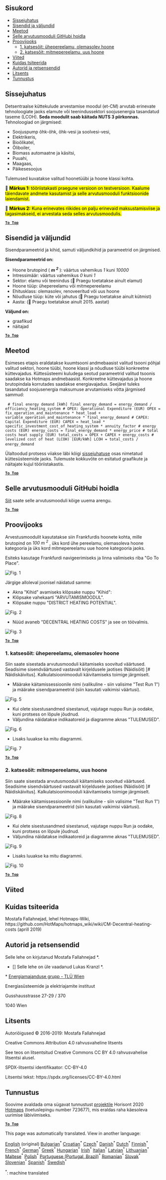 <h2> Sisukord </h2><ul><li> <a href="#introduction">Sissejuhatus</a> </li><li> <a href="#inputs-and-outputs">Sisendid ja väljundid</a> </li><li> <a href="#method">Meetod</a> </li><li> <a href="#GitHub-Repository-of-this-calculation-module">Selle arvutusmooduli GitHubi hoidla</a> </li><li> <a href="#sample-run">Proovijooks</a> <ul><li> <a href="#test-run-1-single-family-house-existing-building">1. katsesõit: ühepereelamu, olemasolev hoone</a> </li><li> <a href="#test-run-2-multi---family-house-new-building">2. katsesõit: mitmepereelamu, uus hoone</a> </li></ul></li><li> <a href="#references">Viited</a> </li><li> <a href="#how-to-cite">Kuidas tsiteerida</a> </li><li> <a href="#authors-and-reviewers">Autorid ja retsensendid</a> </li><li> <a href="#license">Litsents</a> </li><li> <a href="#acknowledgement">Tunnustus</a> </li></ul><h2> Sissejuhatus </h2><p> Detsentraalse küttekulude arvestamise moodul (et-CM) arvutab erinevate tehnoloogiate jaoks elamute või teenindussektori soojusenergia tasandatud taseme (LCOH). <strong>Seda moodulit saab käitada NUTS 3 piirkonnas.</strong> Tehnoloogiad on järgmised: </p><ul><li> Soojuspump õhk-õhk, õhk-vesi ja soolvesi-vesi, </li><li> Elektrikeris, </li><li> Bioõlikatel, </li><li> Õliboiler, </li><li> Biomass automaatne ja käsitsi, </li><li> Puuahi, </li><li> Maagaas, </li><li> Päikesesoojus </li></ul><p> Tulemused kuvatakse valitud hoonetüübi ja hoone klassi kohta. </p><p> 🔺 <mark> <strong>Märkus 1:</strong> tööriistakasti praegune versioon on testversioon. Kaalume täiendavate andmete kasutamist ja selle arvutusmooduli funktsioonide laiendamist. </mark></p><p> 🔺 <mark> <strong>Märkus 2:</strong> Kuna erinevates riikides on palju erinevaid maksustamisviise ja tagasimakseid, ei arvestata seda selles arvutusmoodulis. </mark></p><p><ins> <code><strong><a href="#table-of-contents">To Top</a></strong></code> </ins> </p><h2> Sisendid ja väljundid </h2><p> Sisendparameetrid ja kihid, samuti väljundkihid ja parameetrid on järgmised. </p><p> <strong>Sisendparameetrid on:</strong> </p><ul><li> Hoone brutopind ( <em><strong>m <sup>2</sup></strong></em> ): väärtus vahemikus <em><em>1</em></em> kuni <em><em>10000</em></em> </li><li> Intressimäär: väärtus vahemikus <em><em>0</em></em> kuni <em><em>1</em></em> </li><li> Sektor: elamu või teenindus (🔺 Praegu toetatakse ainult elamut) </li><li> Hoone tüüp: ühepereelamu või mitmepereelamu </li><li> Ehitusklass: olemasolev, renoveeritud või uus hoone </li><li> Nõudluse tüüp: küte või jahutus (🔺 Praegu toetatakse ainult kütmist) </li><li> Aasta: (🔺 Praegu toetatakse ainult 2015. aastat) </li></ul><p> <strong>Väljund on:</strong> </p><ul><li> graafikud </li><li> näitajad </li></ul><p><ins> <code><strong><a href="#table-of-contents">To Top</a></strong></code> </ins> </p><h2> Meetod </h2><p> Esimeses etapis eraldatakse kuumtsooni andmebaasist valitud tsooni põhjal valitud sektori, hoone tüübi, hoone klassi ja nõudluse tüübi konkreetne küttevajadus. Küttesüsteemi kuludega seotud parameetrid valitud tsoonis saadakse ka Hotmaps andmebaasist. Konkreetne küttevajadus ja hoone brutopindala korrutades saadakse energiavajadus. Seejärel tuleks tasandatud soojusenergia maksumuse arvutamiseks võtta järgmised sammud: </p><pre> <code># final energy demand [kWh] final_energy_demand = energy_demand / efficiency_heating_system # OPEX: Operational Expenditure (EUR) OPEX = fix_operation_and_maintenance * heat_load + variable_operation_and_maintenance * final_energy_demand # CAPEX: Capital Expenditure (EUR) CAPEX = heat_load * specific_investment_cost_of_heating_system * annuity_factor # energy costs (EUR) energy_costs = final_energy_demand * energy_price # total costs heat supply (EUR) total_costs = OPEX + CAPEX + energy_costs # levelized cost of heat (LCOH) [EUR/kWh] LCOH = total_costs / energy_demand</code> </pre><p> Ülaltoodud protsess viiakse läbi kõigi <a href="#Introduction">sissejuhatuse</a> osas nimetatud küttesüsteemide jaoks. Tulemuste kokkuvõte on esitatud graafikute ja näitajate kujul tööriistakastis. </p><p><ins> <code><strong><a href="#table-of-contents">To Top</a></strong></code> </ins> </p><h2> Selle arvutusmooduli GitHubi hoidla </h2><p> <a href="https://github.com/HotMaps/lcoh/tree/develop">Siit</a> saate selle arvutusmooduli kõige uuema arengu. </p><p><ins> <code><strong><a href="#table-of-contents">To Top</a></strong></code> </ins> </p><h2> Proovijooks </h2><p> Arvestusmoodulit kasutatakse siin Frankfurdis hoonete kohta, mille brutopind on <em>100 m <sup>2</sup></em> , üks kord ühe pereelamu, olemasoleva hoone kategooria ja üks kord mitmepereelamu uue hoone kategooria jaoks. </p><p> Esiteks kasutage Frankfurdi navigeerimiseks ja linna valimiseks riba &quot;Go To Place&quot;. </p><p><img alt="Fig. 1" src="https://github.com/HotMaps/hotmaps_wiki/blob/master/Images/cm_decentral_heating/2.png" title="Liikuge asukohta"/></p><p> Järgige alloleval joonisel näidatud samme: </p><ul><li> Akna &quot;Kihid&quot; avamiseks klõpsake nuppu &quot;Kihid&quot;: </li><li> Klõpsake vahekaarti &quot;ARVUTAMISMOODUL&quot;. </li><li> Klõpsake nuppu &quot;DISTRICT HEATING POTENTIAL&quot;. </li></ul><p><img alt="Fig. 2" src="https://github.com/HotMaps/hotmaps_wiki/blob/master/Images/cm_decentral_heating/3.png" title="Arvestusmooduli vahekaart"/></p><ul><li> Nüüd avaneb &quot;DECENTRAL HEATING COSTS&quot; ja see on töövalmis. </li></ul><p><img alt="Fig. 3" src="https://github.com/HotMaps/hotmaps_wiki/blob/master/Images/cm_decentral_heating/4.png" title="DEKTSENTRAALSED KÜTTEKULUD"/></p><p><ins> <code><strong><a href="#table-of-contents">To Top</a></strong></code> </ins> </p><h3> 1. katsesõit: ühepereelamu, olemasolev hoone </h3><p> Siin saate sisestada arvutusmooduli käitamiseks soovitud väärtused. Seadisime sisendväärtused vastavalt kirjeldusele jaotises (Näidisõit) [# Näidiskäivitus]. Kalkulatsioonimooduli käivitamiseks toimige järgmiselt. </p><ul><li> Määrake käitamissessioonile nimi (valikuline - siin valisime &quot;Test Run 1&quot;) ja määrake sisendparameetrid (siin kasutati vaikimisi väärtusi). </li></ul><p><img alt="Fig. 5" src="https://github.com/HotMaps/hotmaps_wiki/blob/master/Images/cm_decentral_heating/5.png" title="Pange käitusseansile nimi"/></p><ul><li> Kui olete sisestusandmed sisestanud, vajutage nuppu Run ja oodake, kuni protsess on lõpule jõudnud. </li><li> Väljundina näidatakse indikaatoreid ja diagramme aknas &quot;TULEMUSED&quot;. </li></ul><p><img alt="Fig. 6" src="https://github.com/HotMaps/hotmaps_wiki/blob/master/Images/cm_decentral_heating/6.png" title="Vahekaart NÄITAJAD"/></p><ul><li> Lisaks luuakse ka mitu diagrammi. </li></ul><p><img alt="Fig. 7" src="https://github.com/HotMaps/hotmaps_wiki/blob/master/Images/cm_decentral_heating/7.png" title="Vahekaart GRAAFIKA"/></p><p><ins> <code><strong><a href="#table-of-contents">To Top</a></strong></code> </ins> </p><h3> 2. katsesõit: mitmepereelamu, uus hoone </h3><p> Siin saate sisestada arvutusmooduli käitamiseks soovitud väärtused. Seadisime sisendväärtused vastavalt kirjeldusele jaotises (Näidisõit) [# Näidiskäivitus]. Kalkulatsioonimooduli käivitamiseks toimige järgmiselt. </p><ul><li> Määrake käitamissessioonile nimi (valikuline - siin valisime &quot;Test Run 1&quot;) ja määrake sisendparameetrid (siin kasutati vaikimisi väärtusi). </li></ul><p><img alt="Fig. 8" src="https://github.com/HotMaps/hotmaps_wiki/blob/master/Images/cm_decentral_heating/8.png" title="Pange käitusseansile nimi"/></p><ul><li> Kui olete sisestusandmed sisestanud, vajutage nuppu Run ja oodake, kuni protsess on lõpule jõudnud. </li><li> Väljundina näidatakse indikaatoreid ja diagramme aknas &quot;TULEMUSED&quot;. </li></ul><p><img alt="Fig. 9" src="https://github.com/HotMaps/hotmaps_wiki/blob/master/Images/cm_decentral_heating/9.png" title="Vahekaart NÄITAJAD"/></p><ul><li> Lisaks luuakse ka mitu diagrammi. </li></ul><p><img alt="Fig. 10" src="https://github.com/HotMaps/hotmaps_wiki/blob/master/Images/cm_decentral_heating/10.png" title="Vahekaart GRAAFIKA"/></p><p><ins> <code><strong><a href="#table-of-contents">To Top</a></strong></code> </ins> </p><h2> Viited </h2><h2> Kuidas tsiteerida </h2><p> Mostafa Fallahnejad, lehel Hotmaps-Wiki, https://github.com/HotMaps/hotmaps_wiki/wiki/CM-Decentral-heating-costs (aprill 2019) </p><h2> Autorid ja retsensendid </h2><p> Selle lehe on kirjutanud Mostafa Fallahnejad *. </p><ul><li> [] Selle lehe on üle vaadanud Lukas Kranzl *. </li></ul><p> * <a href="https://eeg.tuwien.ac.at/">Energiamajanduse grupp - TLÜ Wien</a> </p><p> Energiasüsteemide ja elektriajamite instituut </p><p> Gusshausstrasse 27-29 / 370 </p><p> 1040 Wien </p><h2> Litsents </h2><p> Autoriõigused © 2016-2019: Mostafa Fallahnejad </p><p> Creative Commons Attribution 4.0 rahvusvaheline litsents </p><p> See teos on litsentsitud Creative Commons CC BY 4.0 rahvusvahelise litsentsi alusel. </p><p> SPDX-litsentsi identifikaator: CC-BY-4.0 </p><p> Litsentsi tekst: https://spdx.org/licenses/CC-BY-4.0.html </p><h2> Tunnustus </h2><p> Soovime avaldada oma sügavat tunnustust <a href="https://www.hotmaps-project.eu">projektile</a> Horisont 2020 <a href="https://www.hotmaps-project.eu">Hotmaps</a> (toetuslepingu number 723677), mis eraldas raha käesoleva uurimise läbiviimiseks. </p><p><ins> <code><strong><a href="#table-of-contents">To Top</a></strong></code> </ins> </p>

This page was automatically translated. View in another language:

[English](en-CM-Decentral-heating-supply) (original) [Bulgarian](bg-CM-Decentral-heating-supply)<sup>\*</sup> [Croatian](hr-CM-Decentral-heating-supply)<sup>\*</sup> [Czech](cs-CM-Decentral-heating-supply)<sup>\*</sup> [Danish](da-CM-Decentral-heating-supply)<sup>\*</sup> [Dutch](nl-CM-Decentral-heating-supply)<sup>\*</sup>  [Finnish](fi-CM-Decentral-heating-supply)<sup>\*</sup> [French](fr-CM-Decentral-heating-supply)<sup>\*</sup> [German](de-CM-Decentral-heating-supply)<sup>\*</sup> [Greek](el-CM-Decentral-heating-supply)<sup>\*</sup> [Hungarian](hu-CM-Decentral-heating-supply)<sup>\*</sup> [Irish](ga-CM-Decentral-heating-supply)<sup>\*</sup> [Italian](it-CM-Decentral-heating-supply)<sup>\*</sup> [Latvian](lv-CM-Decentral-heating-supply)<sup>\*</sup> [Lithuanian](lt-CM-Decentral-heating-supply)<sup>\*</sup> [Maltese](mt-CM-Decentral-heating-supply)<sup>\*</sup> [Polish](pl-CM-Decentral-heating-supply)<sup>\*</sup> [Portuguese (Portugal, Brazil)](pt-CM-Decentral-heating-supply)<sup>\*</sup> [Romanian](ro-CM-Decentral-heating-supply)<sup>\*</sup> [Slovak](sk-CM-Decentral-heating-supply)<sup>\*</sup> [Slovenian](sl-CM-Decentral-heating-supply)<sup>\*</sup> [Spanish](es-CM-Decentral-heating-supply)<sup>\*</sup> [Swedish](sv-CM-Decentral-heating-supply)<sup>\*</sup> 

<sup>\*</sup>: machine translated
